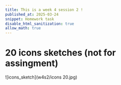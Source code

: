 ```yaml
---
title: This is a week 4 session 2 !
published_at: 2025-03-24
snippet: Homework task 
disable_html_sanitization: true
allow_math: true
---
```


# 20 icons sketches (not for assingment)

![icons_sketch](w4s2/icons 20.jpg)